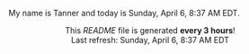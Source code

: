 My name is Tanner and today is Sunday, April 6, 8:37 AM EDT.

<p align="center">This <i>README</i> file is generated <b>every 3 hours</b>!</br>Last refresh: Sunday, April 6, 8:37 AM EDT<br /></p>
